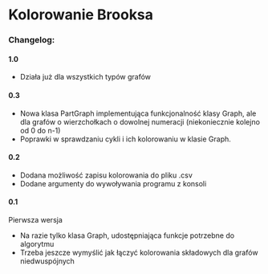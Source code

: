 # Kolorowanie Brooksa

### Changelog:

#### 1.0
* Działa już dla wszystkich typów grafów

#### 0.3
* Nowa klasa PartGraph implementująca funkcjonalność klasy Graph, ale dla grafów o wierzchołkach o dowolnej numeracji (niekoniecznie kolejno od 0 do n-1)
* Poprawki w sprawdzaniu cykli i ich kolorowaniu w klasie Graph.

#### 0.2
* Dodana możliwość zapisu kolorowania do pliku .csv
* Dodane argumenty do wywoływania programu z konsoli

#### 0.1
Pierwsza wersja
* Na razie tylko klasa Graph, udostępniająca funkcje potrzebne do algorytmu
* Trzeba jeszcze wymyślić jak łączyć kolorowania składowych dla grafów niedwuspójnych